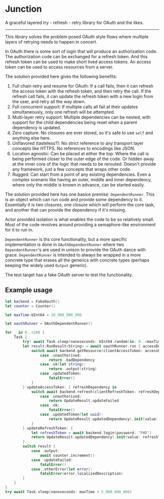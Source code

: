 # Junction
A graceful layered try - refresh - retry library for OAuth and the likes.

---

This library solves the problem posed OAuth style flows where multiple layers of retrying needs to happen in concert.

In OAuth there is some sort of login that will produce an authorization code. The authorization code can be exchanged for a refresh token. And this refresh token can be used to make short lived access tokens. An access token can be used to access resources from a server.

The solution provided here gives the following benefits:
1. Full chain retry and resume for OAuth: If a call fails, then it can refresh the access token with the refresh token, and then retry the call. If the refresh call fails, it can update the refresh token with a new login from the user, and retry all the way down.
2. Full concurrent support: If multiple calls all fail at their updates simultaneously, only one refresh will be attempted.
3. Multi-layer retry support: Multiple dependencies can be nested, with support for the child dependencies being reset when a parent dependency is updated. 
4. Zero capture: No closures are ever stored, so it's safe to use `self` and anything else here.
5. Unflavored (tasteless?): No strict reference to any transport layer concepts like HTTPS. No references to encodings like JSON.
6. Location agnostic: Can be placed at either the top: Where the call is being performed closer to the outer edge of the code. Or hidden away at the inner core of the logic that needs to be rerouted. Doesn't provide any framework, just a few concepts that wraps other code.
7. Rugged: Can start from a point of any existing dependencies. Even a complex scenario like having an outer, middle and inner dependency, where only the middle is known in advance, can be started easily.

The solution provided here has one basice premise: `DependentRunner`. This is an object which can run code and provide some dependency to it. Essentially it is two closures, one closure which will perform the core task, and another that can provide the dependency if it's missing.

Actor provided isolation is what enables the code to be so relatively small. Most of the code revolves around providing a semaphore-like environment for it to run in.

`DependentRunner` is ths core functionality, but a more specific implementation is done in `OAuthDependentRunner` where two `DependentRunner`'s are used in unison to provide the OAuth dance with grace. `DependentRunner` is intended to always be wrapped in a more concrete type that erases all the generics with concrete types (perhaps keeping the widely used `Output` generic).

The test target has a fake OAuth server to test the functionality.

## Example usage

```Swift
let backend = FakeOauth()
let counter = Counter()

let maxTime:UInt64 = 10_000_000_000

let oauthRunner = OAuthDependentRunner()

for _ in 0..<200 {
    Task {
        try! await Task.sleep(nanoseconds: UInt64.random(in: 0..<maxTime))
        let result:RunResult<String> = await oauthRunner.run { accessDependency in
            switch await backend.getResource(clientAccessToken: accessDependency.value) {
                case .unauthorised:
                    return .badDependency
                case .ok(let string):
                    return .output(string)
                case .updatedToken:
                    fatalError()
            }
        } updateAccessToken: { refreshDependency in
            switch await backend.refresh(clientRefreshToken: refreshDependency.value) {
                case .unauthorised:
                    return UpdateResult.updateFailed
                case .ok:
                    fatalError()
                case .updatedToken(let uuid):
                    return UpdateResult.updatedDependency(.init(value: uuid))
            }
        } updateRefreshToken: {
            let refreshToken = await backend.login(password: "PWD")
            return UpdateResult.updatedDependency(.init(value: refreshToken.token))
        }
        switch result {
            case .output:
                await counter.increment()
            case .updateFailed:
                fatalError()
            case .otherError(let error):
                fatalError(error.localizedDescription)
        }
    }
}
try await Task.sleep(nanoseconds: maxTime + 5_000_000_000)
```
